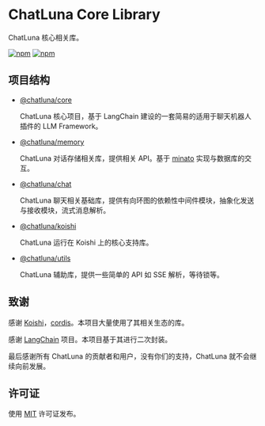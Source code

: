 # ChatLuna Core Library

ChatLuna 核心相关库。

[![npm](https://img.shields.io/npm/v/@chatluna/core)](https://www.npmjs.com/package/@chatluna/core) [![npm](https://img.shields.io/npm/dm/@chatluna/core)](https://www.npmjs.com/package/@chatluna/core)

## 项目结构

- [@chatluna/core](./packages/core/README.MD)

  ChatLuna 核心项目，基于 LangChain 建设的一套简易的适用于聊天机器人插件的 LLM Framework。

- [@chatluna/memory](./packages/memory/README.MD)

  ChatLuna 对话存储相关库，提供相关 API。基于 [minato](https://github.com/cordiverse/minato) 实现与数据库的交互。

- [@chatluna/chat](./packages/chat/README.MD)

  ChatLuna 聊天相关基础库，提供有向环图的依赖性中间件模块，抽象化发送与接收模块，流式消息解析。

- [@chatluna/koishi](./packages/koishi/README.MD)

  ChatLuna 运行在 Koishi 上的核心支持库。

- [@chatluna/utils](./packages/utils/README.MD)

  ChatLuna 辅助库，提供一些简单的 API 如 SSE 解析，等待锁等。

## 致谢

感谢 [Koishi](https://github.com/koishijs/koishi)，[cordis](https://github.com/cordiverse/cordis)。本项目大量使用了其相关生态的库。

感谢 [LangChain](https://github.com/langchain-ai/langchainjs) 项目。本项目基于其进行二次封装。

最后感谢所有 ChatLuna 的贡献者和用户，没有你们的支持，ChatLuna 就不会继续向前发展。

## 许可证

使用 [MIT](./LICENSE) 许可证发布。
